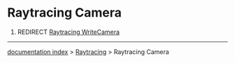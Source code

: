 # Raytracing Camera
1.  REDIRECT [Raytracing WriteCamera](Raytracing_WriteCamera.md)

---
[documentation index](../README.md) > [Raytracing](Raytracing_Workbench.md) > Raytracing Camera
